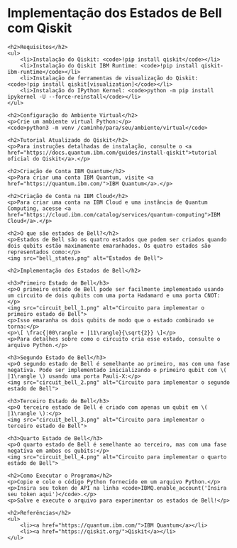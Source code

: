 <!DOCTYPE html>
<html lang="en">
<head>
    <meta charset="UTF-8">
    <meta name="viewport" content="width=device-width, initial-scale=1.0">
    <title>Implementação dos Estados de Bell com Qiskit</title>
</head>
<body>
    <h1>Implementação dos Estados de Bell com Qiskit</h1>

    <h2>Requisitos</h2>
    <ul>
        <li>Instalação do Qiskit: <code>!pip install qiskit</code></li>
        <li>Instalação do Qiskit IBM Runtime: <code>!pip install qiskit-ibm-runtime</code></li>
        <li>Instalação de ferramentas de visualização do Qiskit: <code>!pip install qiskit[visualization]</code></li>
        <li>Instalação do IPython Kernel: <code>python -m pip install ipykernel -U --force-reinstall</code></li>
    </ul>

    <h2>Configuração do Ambiente Virtual</h2>
    <p>Crie um ambiente virtual Python:</p>
    <code>python3 -m venv /caminho/para/seu/ambiente/virtual</code>

    <h2>Tutorial Atualizado do Qiskit</h2>
    <p>Para instruções detalhadas de instalação, consulte o <a href="https://docs.quantum.ibm.com/guides/install-qiskit">tutorial oficial do Qiskit</a>.</p>

    <h2>Criação de Conta IBM Quantum</h2>
    <p>Para criar uma conta IBM Quantum, visite <a href="https://quantum.ibm.com/">IBM Quantum</a>.</p>

    <h2>Criação de Conta na IBM Cloud</h2>
    <p>Para criar uma conta na IBM Cloud e uma instância de Quantum Computing, acesse <a href="https://cloud.ibm.com/catalog/services/quantum-computing">IBM Cloud</a>.</p>

    <h2>O que são estados de Bell?</h2>
    <p>Estados de Bell são os quatro estados que podem ser criados quando dois qubits estão maximamente emaranhados. Os quatro estados são representados como:</p>
    <img src="bell_states.png" alt="Estados de Bell">

    <h2>Implementação dos Estados de Bell</h2>

    <h3>Primeiro Estado de Bell</h3>
    <p>O primeiro estado de Bell pode ser facilmente implementado usando um circuito de dois qubits com uma porta Hadamard e uma porta CNOT:</p>
    <img src="circuit_bell_1.png" alt="Circuito para implementar o primeiro estado de Bell">
    <p>Isso emaranha os dois qubits de modo que o estado combinado se torna:</p>
    <p>\[ \frac{|00\rangle + |11\rangle}{\sqrt{2}} \]</p>
    <p>Para detalhes sobre como o circuito cria esse estado, consulte o arquivo Python.</p>

    <h3>Segundo Estado de Bell</h3>
    <p>O segundo estado de Bell é semelhante ao primeiro, mas com uma fase negativa. Pode ser implementado inicializando o primeiro qubit com \( |1\rangle \) usando uma porta Pauli-X:</p>
    <img src="circuit_bell_2.png" alt="Circuito para implementar o segundo estado de Bell">

    <h3>Terceiro Estado de Bell</h3>
    <p>O terceiro estado de Bell é criado com apenas um qubit em \( |1\rangle \):</p>
    <img src="circuit_bell_3.png" alt="Circuito para implementar o terceiro estado de Bell">

    <h3>Quarto Estado de Bell</h3>
    <p>O quarto estado de Bell é semelhante ao terceiro, mas com uma fase negativa em ambos os qubits:</p>
    <img src="circuit_bell_4.png" alt="Circuito para implementar o quarto estado de Bell">

    <h2>Como Executar o Programa</h2>
    <p>Copie e cole o código Python fornecido em um arquivo Python.</p>
    <p>Insira seu token de API na linha <code>IBMQ.enable_account('Insira seu token aqui')</code>.</p>
    <p>Salve e execute o arquivo para experimentar os estados de Bell!</p>

    <h2>Referências</h2>
    <ul>
        <li><a href="https://quantum.ibm.com/">IBM Quantum</a></li>
        <li><a href="https://qiskit.org/">Qiskit</a></li>
    </ul>
</body>
</html>

